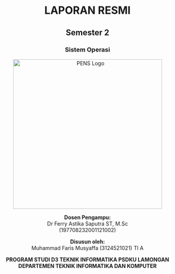 <div align="center">

# LAPORAN RESMI

## Semester 2  
### Sistem Operasi  

<img src="https://labiqjazz.it.student.pens.ac.id/img/logo_PENS.png" alt="PENS Logo" width="400">

**Dosen Pengampu:**  
Dr Ferry Astika Saputra ST, M.Sc  
(197708232001121002)  

**Disusun oleh:**  
Muhammad Faris Musyaffa (3124521021) TI A  

**PROGRAM STUDI D3 TEKNIK INFORMATIKA PSDKU LAMONGAN**  
**DEPARTEMEN TEKNIK INFORMATIKA DAN KOMPUTER**  

</div>

